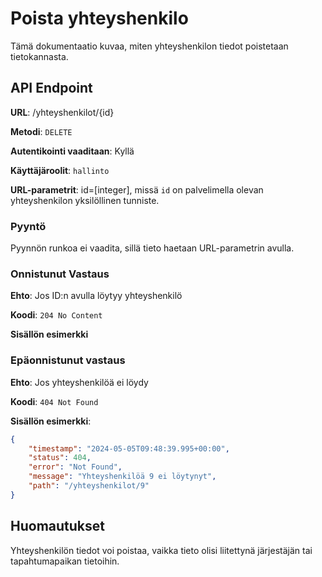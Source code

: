 # Poista yhteyshenkilo
Tämä dokumentaatio kuvaa, miten yhteyshenkilon tiedot poistetaan tietokannasta.

## API Endpoint

**URL**: /yhteyshenkilot/{id}

**Metodi**: `DELETE`

**Autentikointi vaaditaan**: Kyllä

**Käyttäjäroolit**: `hallinto`

**URL-parametrit**: id=[integer], missä `id` on palvelimella olevan yhteyshenkilon yksilöllinen tunniste.

### Pyyntö
Pyynnön runkoa ei vaadita, sillä tieto haetaan URL-parametrin avulla.


### Onnistunut Vastaus

**Ehto**: Jos ID:n avulla löytyy yhteyshenkilö

**Koodi**: `204 No Content`

**Sisällön esimerkki**


### Epäonnistunut vastaus

**Ehto**: Jos yhteyshenkilöä ei löydy

**Koodi**: `404 Not Found`

**Sisällön esimerkki**: 
```json
{
    "timestamp": "2024-05-05T09:48:39.995+00:00",
    "status": 404,
    "error": "Not Found",
    "message": "Yhteyshenkilöä 9 ei löytynyt",
    "path": "/yhteyshenkilot/9"
}
```

## Huomautukset
Yhteyshenkilön tiedot voi poistaa, vaikka tieto olisi liitettynä järjestäjän tai tapahtumapaikan tietoihin. 
